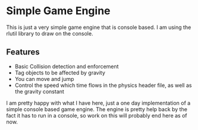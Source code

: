 # Simple Game Engine

This is just a very simple game engine that is console based. I am using the rlutil library to draw on the console.

## Features

* Basic Collision detection and enforcement
* Tag objects to be affected by gravity
* You can move and jump
* Control the speed which time flows in the physics header file, as well as the gravity constant

I am pretty happy with what I have here, just a one day implementation of a simple console based game engine. The engine is pretty help back by the fact it has to run in a console, so work on this will probably end here as of now.
